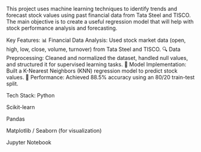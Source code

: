 This project uses machine learning techniques to identify trends and forecast stock values using past financial data from Tata Steel and TISCO. The main objective is to create a useful regression model that will help with stock performance analysis and forecasting.

Key Features:
📊 Financial Data Analysis: Used stock market data (open, high, low, close, volume, turnover) from Tata Steel and TISCO.
🔍 Data Preprocessing: Cleaned and normalized the dataset, handled null values, and structured it for supervised learning tasks.
🤖 Model Implementation: Built a K-Nearest Neighbors (KNN) regression model to predict stock values.
🎯 Performance: Achieved 88.5% accuracy using an 80/20 train-test split.

Tech Stack:
Python

Scikit-learn

Pandas

Matplotlib / Seaborn (for visualization)

Jupyter Notebook
